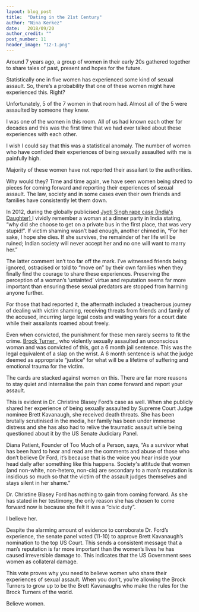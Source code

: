 ```yaml
---
layout: blog_post
title:  "Dating in the 21st Century"
author: "Nina Kerkez"
date:   2018/09/20
author_credit: ""
post_number: 11
header_image: "12-1.png"
---
```

Around 7 years ago, a group of women in their early 20s gathered together to share tales of past, present and hopes for the future.  

Statistically one in five women has experienced some kind of sexual assault. So, there’s a probability that one of these women might have experienced this. Right?  

Unfortunately, 5 of the 7 women in that room had. Almost all of the 5 were assaulted by someone they knew.  

I was one of the women in this room. All of us had known each other for decades and this was the first time that we had ever talked about these experiences with each other.  

I wish I could say that this was a statistical anomaly. The number of women who have confided their experiences of being sexually assaulted with me is painfully high.   

Majority of these women have not reported their assailant to the authorities.  

Why would they? Time and time again, we have seen women being shred to pieces for coming forward and reporting their experiences of sexual assault. The law, society and in some cases even their own friends and families have consistently let them down.  

In 2012, during the globally publicised <a href="https://www.news18.com/news/india/delhi-gangrape-what-happened-on-december-16-2012-and-status-of-the-case-730141.html" target="new"> Jyoti Singh rape case </a> <a href="https://www.netflix.com/title/80073593" target="new"> (India's Daughter) </a> I vividly remember a woman at a dinner party in India stating, “why did she choose to get on a private bus in the first place, that was very stupid!”. If victim shaming wasn’t bad enough, another chimed in, “For her sake, I hope she dies. If she survives, the remainder of her life will be ruined; Indian society will never accept her and no one will want to marry her.”  

The latter comment isn’t too far off the mark. I’ve witnessed friends being ignored, ostracised or told to “move on” by their own families when they finally find the courage to share these experiences. Preserving the perception of a woman’s ‘untainted’ virtue and reputation seems far more important than ensuring these sexual predators are stopped from harming anyone further.  

For those that had reported it, the aftermath included a treacherous journey of dealing with victim shaming, receiving threats from friends and family of the accused, incurring large legal costs and waiting years for a court date while their assailants roamed about freely.  

Even when convicted, the punishment for these men rarely seems to fit the crime. <a href="https://edition.cnn.com/2016/06/10/us/stanford-rape-case-court-documents/index.html" target="new"> Brock Turner </a>, who violently sexually assaulted an unconscious woman and was convicted of this, got a 6 month jail sentence. This was the legal equivalent of a slap on the wrist. A 6 month sentence is what the judge deemed as appropriate “justice” for what will be a lifetime of suffering and emotional trauma for the victim.  

The cards are stacked against women on this. There are far more reasons to stay quiet and internalise the pain than come forward and report your assault.  

This is evident in Dr. Christine Blasey Ford’s case as well. When she publicly shared her experience of being sexually assaulted by Supreme Court Judge nominee Brett Kavanaugh, she received death threats. She has been brutally scrutinised in the media, her family has been under immense distress and she has also had to relive the traumatic assault while being questioned about it by the US Senate Judiciary Panel.   

Diana Patient, Founder of Too Much of a Person, says, “As a survivor what has been hard to hear and read are the comments and abuse of those who don’t believe Dr Ford, it’s because that is the voice you hear inside your head daily after something like this happens. Society's attitude that women (and non-white, non-hetero, non-cis) are secondary to a man’s reputation is insidious so much so that the victim of the assault judges themselves and stays silent in her shame.”  

Dr. Christine Blasey Ford has nothing to gain from coming forward. As she has stated in her testimony, the only reason she has chosen to come forward now is because she felt it was a “civic duty”.  

I believe her.  

Despite the alarming amount of evidence to corroborate Dr. Ford’s experience, the senate panel voted (11-10) to approve Brett Kavanaugh’s nomination to the top US Court. This sends a consistent message that a man’s reputation is far more important than the women’s lives he has caused irreversible damage to. This indicates that the US Government sees women as collateral damage.   

This vote proves why you need to believe women who share their experiences of sexual assault. When you don’t, you're allowing the Brock Turners to grow up to be the Brett Kavanaughs who make the rules for the Brock Turners of the world.  

Believe women.  
